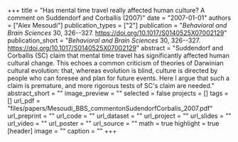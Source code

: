 +++
title = "Has mental time travel really affected human culture? A comment on Suddendorf and Corballis (2007)"
date = "2007-01-01"
authors = ["Alex Mesoudi"]
publication_types = ["2"]
publication = "_Behavioral and Brain Sciences_ 30, 326--327. https://doi.org/10.1017/S0140525X07002129"
publication_short = "_Behavioral and Brain Sciences_ 30, 326--327. https://doi.org/10.1017/S0140525X07002129"
abstract = "Suddendorf and Corballis (SC) claim that mental time travel has significantly affected human cultural change. This echoes a common criticism of theories of Darwinian cultural evolution: that, whereas evolution is blind, culture is directed by people who can foresee and plan for future events. Here I argue that such a claim is premature, and more rigorous tests of SC's claim are needed."
abstract_short = ""
image_preview = ""
selected = false
projects = []
tags = []
url_pdf = "files/papers/Mesoudi_BBS_commentonSudendorfCorbalis_2007.pdf"
url_preprint = ""
url_code = ""
url_dataset = ""
url_project = ""
url_slides = ""
url_video = ""
url_poster = ""
url_source = ""
math = true
highlight = true
[header]
image = ""
caption = ""
+++
